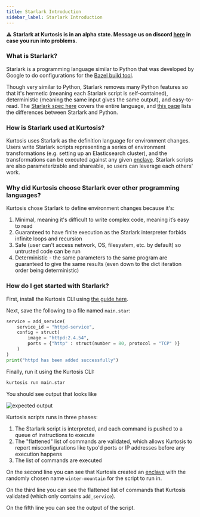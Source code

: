 ```yaml
---
title: Starlark Introduction
sidebar_label: Starlark Introduction
---
```


:warning: **Starlark at Kurtosis is in an alpha state. Message us on discord [here](https://discord.com/channels/783719264308953108/783719264308953111) in case you run into problems.**

### What is Starlark?

Starlark is a programming language similar to Python that was developed by Google to do configurations for the [Bazel build tool](https://bazel.build/rules/language).

Though very similar to Python, Starlark removes many Python features so that it's hermetic (meaning each Starlark script is self-contained), deterministic (meaning the same input gives the same output), and easy-to-read. The [Starlark spec here](https://github.com/google/starlark-go/blob/master/doc/spec.md) covers the entire language, and [this page](https://bazel.build/rules/language#differences_with_python) lists the differences between Starlark and Python.

### How is Starlark used at Kurtosis?

Kurtosis uses Starlark as the definition language for environment changes. Users write Starlark scripts representing a series of environment transformations (e.g. setting up an Elasticsearch cluster), and the transformations can be executed against any given [enclave][enclave]. Starlark scripts are also parameterizable and shareable, so users can leverage each others' work.

### Why did Kurtosis choose Starlark over other programming languages?

Kurtosis chose Starlark to define environment changes because it's:

1. Minimal, meaning it's difficult to write complex code, meaning it’s easy to read
2. Guaranteed to have finite execution as the Starlark interpreter forbids infinite loops and recursion
3. Safe (user can't access network, OS, filesystem, etc. by default) so untrusted code can be run
4. Deterministic - the same parameters to the same program are guaranteed to give the same results (even down to the dict iteration order being deterministic)

### How do I get started with Starlark?

First, install the Kurtosis CLI using [the guide here](https://docs.kurtosis.com/install).

Next, save the following to a file named `main.star`:

```py
service = add_service(
    service_id = "httpd-service", 
    config = struct(
        image = "httpd:2.4.54", 
        ports = {"http" : struct(number = 80, protocol = "TCP" )}
    )
)
print("httpd has been added successfully")
```

Finally, run it using the Kurtosis CLI:

```bash
kurtosis run main.star
```

You should see output that looks like

![expected output](/img/starlark/run-output.png)

Kurtosis scripts runs in three phases: 

1. The Starlark script is interpreted, and each command is pushed to a queue of instructions to execute
1. The "flattened" list of commands are validated, which allows Kurtosis to report misconfigurations like typo'd ports or IP addresses before any execution happens
1. The list of commands are executed

On the second line you can see that Kurtosis created an [enclave][enclave] with the randomly chosen name `winter-mountain` for the script to run in.

On the third line you can see the flattened list of commands that Kurtosis validated (which only contains `add_service`).

On the fifth line you can see the output of the script.

<!--------------- ONLY LINKS BELOW HERE --------------------------->
[enclave]: ./architecture.md#enclaves
